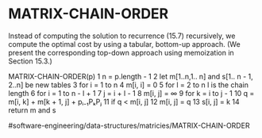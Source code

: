 # MATRIX-CHAIN-ORDER
Instead of computing the solution to recurrence (15.7) recursively, we compute the optimal cost by using a tabular, bottom-up approach. (We present the corresponding top-down approach using memoization in Section 15.3.)


MATRIX-CHAIN-ORDER(p) 
1 n = p.length - 1 
2 let m[1..n,1.. n] and s[1.. n - 1, 2..n] be new tables 
3 for i = 1 to n 
4   m[i, i] = 0 
5 for l = 2 to n  l is the chain length 
6   for i = 1 to n - l + 1 
7     j = i + l -  1 
8     m[i, j] = ∞
9     for k = i to j -  1 
10      q = m[i, k] + m[k + 1, j] + pᵢ₋₁PₖPⱼ
11      if q < m[i, j] 
12        m[i, j] = q 
13        s[i, j] = k 
14 return m and s




#software-engineering/data-structures/matricies/MATRIX-CHAIN-ORDER
